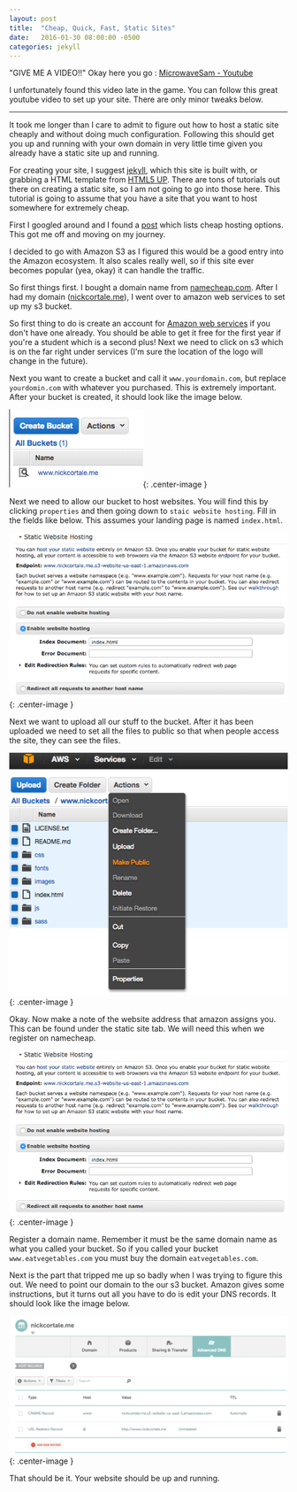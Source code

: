 ```yaml
---
layout: post
title:  "Cheap, Quick, Fast, Static Sites"
date:   2016-01-30 08:00:00 -0500
categories: jekyll
---
```


"GIVE ME A VIDEO!!" Okay here you go : [MicrowaveSam - Youtube](vid)

I unfortunately found this video late in the game. You can follow this great youtube video to set up your site. There are only minor tweaks below.

-----

It took me longer than I care to admit to figure out how to host a static site cheaply and without doing much configuration. Following this should get you up and running with your own domain in very little time given you already have a static site up and running.

For creating your site, I suggest [jekyll](jekyll), which this site is built with, or grabbing a HTML template from [HTML5 UP](html5up). There are tons of tutorials out there on creating a static site, so I am not going to go into those here. This tutorial is going to assume that you have a site that you want to host somewhere for extremely cheap.

First I googled around and I found a [post][blog-post] which lists cheap hosting options. This got me off and moving on my journey.

I decided to go with Amazon S3 as I figured this would be a good entry into the Amazon ecosystem. It also scales really well, so if this site ever becomes popular (yea, okay) it can handle the traffic.

So first things first. I bought a domain name from [namecheap.com](namecheap). After I had my domain ([nickcortale.me](me)), I went over to amazon web services to set up my s3 bucket.

So first thing to do is create an account for [Amazon web services](aws) if you don't have one already. You should be able to get it free for the first year if you're a student which is a second plus! Next we need to click on s3 which is on the far right under services (I'm sure the location of the logo will change in the future).

Next you want to create a bucket and call it `www.yourdomain.com`, but replace `yourdomin.com` with whatever you purchased. This is extremely important. After your bucket is created, it should look like the image below.

![amazon s3](/assets/static_site/s3_bucket.png){: .center-image }

Next we need to allow our bucket to host websites. You will find this by clicking `properties` and then going down to `staic website hosting`. Fill in the fields like below. This assumes your landing page is named `index.html`.

![amazon s3](/assets/static_site/enable_hosting.png){: .center-image }

Next we want to upload all our stuff to the bucket. After it has been uploaded we need to set all the files to public so that when people access the site, they can see the files.

![amazon s3](/assets/static_site/make_public.png){: .center-image }

Okay. Now make a note of the website address that amazon assigns you. This can be found under the static site tab. We will need this when we register on namecheap.

![amazon s3](/assets/static_site/enable_hosting.png){: .center-image }

Register a domain name. Remember it must be the same domain name as what you called your bucket. So if you called your bucket `www.eatvegetables.com` you must buy the domain `eatvegetables.com`.

Next is the part that tripped me up so badly when I was trying to figure this out. We need to point our domain to the our s3 bucket. Amazon gives some instructions, but it turns out all you have to do is edit your DNS records. It should look like the image below.

![amazon s3](/assets/static_site/dns_settings.png){: .center-image }

That should be it. Your website should be up and running.


[blog-post]: http://alignedleft.com/resources/cheap-web-hosting
[vid]: https://youtu.be/KTFWnnVi1oA
[jekyll]: https://jekyllrb.com/
[html5up]: https://html5up.net/
[namecheap]: https://www.namecheap.com/
[aws]: https://aws.amazon.com/
[me]: http://www.nickcortale.me/

